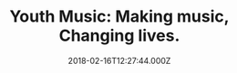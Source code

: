 ---
campaign-uuid: "c-ddc94fe9-66c1-4c90-8625-8c303e597f9c"
type: "Preview"
category: "Tickets"
date: "2018-02-16T12:27:44.000Z"
end-date: "2018-05-31T23:59:00.000Z"
disable-form: false
is_promoted: false
has_entry_page: false
title: "Youth Music: Making music, Changing lives."
competition-description: "Bringing musical opportunities and working collaboratively\
  \ to transform music education for children all over the UK… Youth Music flagship\
  \ fund-raising initiative is back! Their goal is support and help young people’\
  s relationship with music and to build their confidence, resilience and   self-esteem.\r\
  \n<p>After a fantastic first-ever Give a Gig Week in 2017, Youth Music’s flagship\
  \ fundraising will take place from 16-25 March 18.Raise money to support young people\
  \ experiencing incredibly challenging circumstances! You can transform the lives\
  \ of children and young people by putting on a live music event.</p><p>Click in\
  \ the link below to get involved.</p>"
banner-img: "https://assets.expresslyapp.com/asset-750a3440-6bfd-4295-aae8-02d3800a0829.jpg"
logo-left-href: "https://www.youthmusic.org.uk/"
logo-left-image: "https://assets.expresslyapp.com/asset-86972922-c68f-4d93-8844-a7c0c86dead1.jpg"
logo-left-title: "Youth Music"
has-winner: false
---